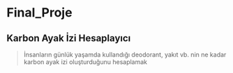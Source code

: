 # Final_Proje
## Karbon Ayak İzi Hesaplayıcı
> İnsanların günlük yaşamda kullandığı deodorant, yakıt vb. nin ne kadar karbon ayak izi oluşturduğunu hesaplamak
